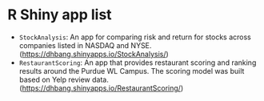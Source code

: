 # R Shiny app list
- `StockAnalysis`: An app for comparing risk and return for stocks across companies listed in NASDAQ and NYSE. (https://dhbang.shinyapps.io/StockAnalysis/)
- `RestaurantScoring`: An app that provides restaurant scoring and ranking results around the Purdue WL Campus. The scoring model was built based on Yelp review data. (https://dhbang.shinyapps.io/RestaurantScoring/)
